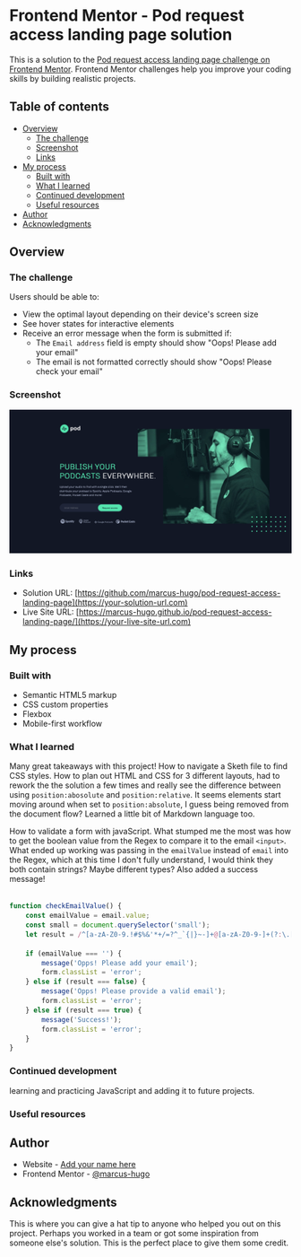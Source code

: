 # Frontend Mentor - Pod request access landing page solution

This is a solution to the [Pod request access landing page challenge on Frontend Mentor](https://www.frontendmentor.io/challenges/pod-request-access-landing-page-eyTmdkLSG). Frontend Mentor challenges help you improve your coding skills by building realistic projects. 

## Table of contents

- [Overview](#overview)
  - [The challenge](#the-challenge)
  - [Screenshot](#screenshot)
  - [Links](#links)
- [My process](#my-process)
  - [Built with](#built-with)
  - [What I learned](#what-i-learned)
  - [Continued development](#continued-development)
  - [Useful resources](#useful-resources)
- [Author](#author)
- [Acknowledgments](#acknowledgments)


## Overview

### The challenge

Users should be able to:

- View the optimal layout depending on their device's screen size
- See hover states for interactive elements
- Receive an error message when the form is submitted if:
  - The `Email address` field is empty should show "Oops! Please add your email"
  - The email is not formatted correctly should show "Oops! Please check your email"

### Screenshot

![](./screenshot.png)

### Links

- Solution URL: [https://github.com/marcus-hugo/pod-request-access-landing-page](https://your-solution-url.com)
- Live Site URL: [https://marcus-hugo.github.io/pod-request-access-landing-page/](https://your-live-site-url.com)

## My process

### Built with

- Semantic HTML5 markup
- CSS custom properties
- Flexbox
- Mobile-first workflow

### What I learned
Many great takeaways with this project!  How to navigate a Sketh file to find CSS styles. How to plan out HTML and CSS for 3 different layouts, had to rework the the solution a few times and really see the difference between using ```position:abosolute``` and ```position:relative```.  It seems elements start moving around when set to ```position:absolute```, I guess being removed from the document flow?  Learned a little bit of Markdown language too.

How to validate a form with javaScript.  What stumped me the most was how to get the boolean value from the Regex to compare it to the email ```<input>```.  What ended up working was passing in the ```emailValue``` instead of ```email``` into the Regex, which at this time I don't fully understand, I would think they both contain strings?  Maybe different types?  Also added a success message!

```js

function checkEmailValue() {
    const emailValue = email.value;
    const small = document.querySelector('small');
    let result = /^[a-zA-Z0-9.!#$%&'*+/=?^_`{|}~-]+@[a-zA-Z0-9-]+(?:\.[a-zA-Z0-9-]+)*$/.test(emailValue);
    
    if (emailValue === '') {
        message('Opps! Please add your email');
        form.classList = 'error';
    } else if (result === false) {
        message('Opps! Please provide a valid email');
        form.classList = 'error';
    } else if (result === true) {
        message('Success!');
        form.classList = 'error';
    }
}

```

### Continued development

learning and practicing JavaScript and adding it to future projects.

### Useful resources



## Author

- Website - [Add your name here](https://www.your-site.com)
- Frontend Mentor - [@marcus-hugo](https://www.frontendmentor.io/profile/yourusername)

## Acknowledgments

This is where you can give a hat tip to anyone who helped you out on this project. Perhaps you worked in a team or got some inspiration from someone else's solution. This is the perfect place to give them some credit.